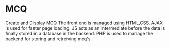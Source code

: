 # MCQ
Create and Display MCQ
The front end is managed using HTML,CSS.
AJAX is used for faster page loading.
JS acts as an intermediate before the data is finally stored in a database in the backend.
PHP is used to manage the backend for storing and retreiving mcq's.
